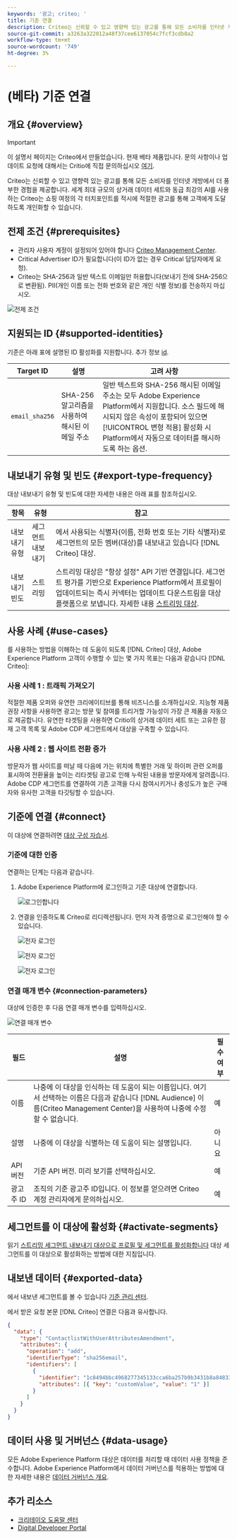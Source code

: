 ```yaml
---
keywords: '광고; criteo; '
title: 기준 연결
description: Criteo는 신뢰할 수 있고 영향력 있는 광고를 통해 모든 소비자를 인터넷 개방에서 더 풍부한 경험을 제공합니다. 세계 최대 규모의 상거래 데이터 세트와 동급 최강의 AI를 사용하는 Criteo는 쇼핑 여정의 각 터치포인트를 적시에 적절한 광고를 통해 고객에게 도달하도록 개인화할 수 있습니다.
source-git-commit: a3263a322012a48f37cee6137054c7fcf3cdb8a2
workflow-type: tm+mt
source-wordcount: '749'
ht-degree: 3%

---
```



# (베타) 기준 연결

## 개요 {#overview}

>[!IMPORTANT]
>
>이 설명서 페이지는 Criteo에서 만들었습니다. 현재 베타 제품입니다. 문의 사항이나 업데이트 요청에 대해서는 Critio에 직접 문의하십시오 [여기](mailto:criteoTechnicalPartnerships@criteo.com).

Criteo는 신뢰할 수 있고 영향력 있는 광고를 통해 모든 소비자를 인터넷 개방에서 더 풍부한 경험을 제공합니다. 세계 최대 규모의 상거래 데이터 세트와 동급 최강의 AI를 사용하는 Criteo는 쇼핑 여정의 각 터치포인트를 적시에 적절한 광고를 통해 고객에게 도달하도록 개인화할 수 있습니다.

## 전제 조건 {#prerequisites}

* 관리자 사용자 계정이 설정되어 있어야 합니다 [Criteo Management Center](https://marketing.criteo.com).
* Critical Advertiser ID가 필요합니다(이 ID가 없는 경우 Critical 담당자에게 요청).
* Criteo는 SHA-256과 일반 텍스트 이메일만 허용합니다(보내기 전에 SHA-256으로 변환됨). PII(개인 이름 또는 전화 번호와 같은 개인 식별 정보)를 전송하지 마십시오.

![전제 조건](../../assets/catalog/advertising/criteo/prerequisites.png)

## 지원되는 ID {#supported-identities}

기준은 아래 표에 설명된 ID 활성화를 지원합니다. 추가 정보 [id](https://experienceleague.adobe.com/docs/experience-platform/identity/namespaces.html?lang=en#getting-started).

| Target ID | 설명 | 고려 사항 |
| --- | --- | --- |
| `email_sha256` | SHA-256 알고리즘을 사용하여 해시된 이메일 주소 | 일반 텍스트와 SHA-256 해시된 이메일 주소는 모두 Adobe Experience Platform에서 지원합니다. 소스 필드에 해시되지 않은 속성이 포함되어 있으면 [!UICONTROL 변형 적용] 활성화 시 Platform에서 자동으로 데이터를 해시하도록 하는 옵션. |

## 내보내기 유형 및 빈도 {#export-type-frequency}

대상 내보내기 유형 및 빈도에 대한 자세한 내용은 아래 표를 참조하십시오.

| 항목 | 유형 | 참고 |
| --- | --- | --- |
| 내보내기 유형 | 세그먼트 내보내기 | 에서 사용되는 식별자(이름, 전화 번호 또는 기타 식별자)로 세그먼트의 모든 멤버(대상)를 내보내고 있습니다 [!DNL Criteo] 대상. |
| 내보내기 빈도 | 스트리밍 | 스트리밍 대상은 &quot;항상 설정&quot; API 기반 연결입니다. 세그먼트 평가를 기반으로 Experience Platform에서 프로필이 업데이트되는 즉시 커넥터는 업데이트 다운스트림을 대상 플랫폼으로 보냅니다. 자세한 내용 [스트리밍 대상](../../destination-types.md#streaming-destinations). |

## 사용 사례 {#use-cases}

를 사용하는 방법을 이해하는 데 도움이 되도록 [!DNL Criteo] 대상, Adobe Experience Platform 고객이 수행할 수 있는 몇 가지 목표는 다음과 같습니다 [!DNL Criteo]:

### 사용 사례 1 : 트래픽 가져오기

적절한 제품 오퍼와 유연한 크리에이티브를 통해 비즈니스를 소개하십시오. 지능형 제품 권장 사항을 사용하면 광고는 방문 및 참여를 트리거할 가능성이 가장 큰 제품을 자동으로 제공합니다. 유연한 타겟팅을 사용하면 Critio의 상거래 데이터 세트 또는 고유한 잠재 고객 목록 및 Adobe CDP 세그먼트에서 대상을 구축할 수 있습니다.

### 사용 사례 2 : 웹 사이트 전환 증가

방문자가 웹 사이트를 떠날 때 다음에 가는 위치에 특별한 거래 및 하이퍼 관련 오퍼를 표시하여 전환율을 높이는 리타겟팅 광고로 인해 누락된 내용을 방문자에게 알려줍니다. Adobe CDP 세그먼트를 연결하여 기존 고객을 다시 참여시키거나 충성도가 높은 구매자와 유사한 고객을 타깃팅할 수 있습니다.

## 기준에 연결 {#connect}

이 대상에 연결하려면 [대상 구성 자습서](../../ui/connect-destination.md).

### 기준에 대한 인증

연결하는 단계는 다음과 같습니다.

1. Adobe Experience Platform에 로그인하고 기준 대상에 연결합니다.

   ![로그인합니다](../../assets/catalog/advertising/criteo/connect-destination.png)

1. 연결을 인증하도록 Criteo로 리디렉션됩니다. 먼저 자격 증명으로 로그인해야 할 수 있습니다.

   ![전자 로그인](../../assets/catalog/advertising/criteo/log-in-1.png)

   ![전자 로그인](../../assets/catalog/advertising/criteo/log-in-2.png)

   ![전자 로그인](../../assets/catalog/advertising/criteo/log-in-3.png)


### 연결 매개 변수 {#connection-parameters}

대상에 인증한 후 다음 연결 매개 변수를 입력하십시오.

![연결 매개 변수](../../assets/catalog/advertising/criteo/connection-parameters.png)

| 필드 | 설명 | 필수 여부 |
| --- | --- | --- |
| 이름 | 나중에 이 대상을 인식하는 데 도움이 되는 이름입니다. 여기서 선택하는 이름은 다음과 같습니다 [!DNL Audience] 이름(Criteo Management Center)을 사용하여 나중에 수정할 수 없습니다. | 예 |
| 설명 | 나중에 이 대상을 식별하는 데 도움이 되는 설명입니다. | 아니요 |
| API 버전 | 기준 API 버전. 미리 보기를 선택하십시오. | 예 |
| 광고주 ID | 조직의 기준 광고주 ID입니다. 이 정보를 얻으려면 Criteo 계정 관리자에게 문의하십시오. | 예 |

## 세그먼트를 이 대상에 활성화 {#activate-segments}

읽기 [스트리밍 세그먼트 내보내기 대상으로 프로필 및 세그먼트를 활성화합니다](../../ui/activate-segment-streaming-destinations.md) 대상 세그먼트를 이 대상으로 활성화하는 방법에 대한 지침입니다.

## 내보낸 데이터 {#exported-data}

에서 내보낸 세그먼트를 볼 수 있습니다 [기준 관리 센터](https://marketing.criteo.com/audience-manager/dashboard).

에서 받은 요청 본문 [!DNL Criteo] 연결은 다음과 유사합니다.

```json
{ 
  "data": { 
    "type": "ContactlistWithUserAttributesAmendment", 
    "attributes": { 
      "operation": "add", 
      "identifierType": "sha256email", 
      "identifiers": [ 
        { 
          "identifier": "1c8494bbc4968277345133cca6ba257b9b3431b8a84833a99613cf075a62a16d", 
          "attributes": [{ "key": "customValue", "value": "1" }] 
        } 
      ] 
    } 
  } 
} 
```

## 데이터 사용 및 거버넌스 {#data-usage}

모든 Adobe Experience Platform 대상은 데이터를 처리할 때 데이터 사용 정책을 준수합니다. Adobe Experience Platform에서 데이터 거버넌스를 적용하는 방법에 대한 자세한 내용은 [데이터 거버넌스 개요](https://experienceleague.adobe.com/docs/experience-platform/data-governance/home.html?lang=en).

## 추가 리소스

* [크리테이오 도움말 센터](https://help.criteo.com/kb/en)
* [Digital Developer Portal](https://developers.criteo.com/marketing-solutions/v2022.04/reference/modifyaudienceuserswithattributes)
